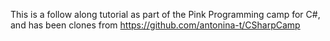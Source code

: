 This is a follow along tutorial as part of the Pink Programming camp for C#, and has been clones from https://github.com/antonina-t/CSharpCamp
